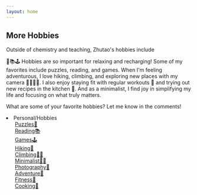 ```yaml
---
layout: home
---
```


## More Hobbies

Outside of chemistry and teaching, Zhutao's hobbies include

🧩📚🕹️ Hobbies are so important for relaxing and recharging! Some of my favorites include puzzles, reading, and games. When I'm feeling adventurous, I love hiking, climbing, and exploring new places with my camera 🌄🧗‍♂️📸. I also enjoy staying fit with regular workouts 💪 and trying out new recipes in the kitchen 🍳. And as a minimalist, I find joy in simplifying my life and focusing on what truly matters. 

What are some of your favorite hobbies? Let me know in the comments!


<li>Personal/Hobbies
<ul>
    <li><a href="{{ site.github.url }}/s/hobbies-puzzles">Puzzles🧩</a></li>
    <li><a href="{{ site.github.url }}/s/hobbies-reading">Reading📚</a></li>
    <li><a href="{{ site.github.url }}/s/hobbies-games">Games🕹️</a></li>
    <li><a href="{{ site.github.url }}/s/hobbies-hiking">Hiking🌄</a></li>
    <li><a href="{{ site.github.url }}/s/hobbies-climbing">Climbing🧗‍♂️</a></li>
    <li><a href="{{ site.github.url }}/s/hobbies-minimalist">Minimalist🚶‍♂️</a></li>
    <li><a href="{{ site.github.url }}/s/hobbies-photography">Photography📸</a></li>
    <li><a href="{{ site.github.url }}/s/hobbies-adventure">Adventure🌄</a></li>
    <li><a href="{{ site.github.url }}/s/hobbies-trails"></a></li>
    <li><a href="{{ site.github.url }}/s/hobbies-fitness">Fitness💪</a></li>
    <li><a href="{{ site.github.url }}/s/hobbies-cooking">Cooking🍳</a></li>
</ul>
</li>

<style>
    /* To create a hyperlink in HTML without an underline 
    a {
      text-decoration: none;
      color: blue;
    }*/
    /* Remove bullets from the outer list */
    ul {
      list-style-type: none;
    }
    
    /* Remove bullets none, Add bullets to the nested list circle */
    ul ul {
      list-style-type: none;
    }
    
    /* Indent the nested list */
    ul ul {
      margin-left: 20px;
    }
  </style>
  
